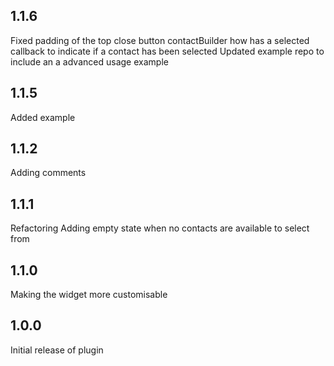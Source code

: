 ## 1.1.6

Fixed padding of the top close button
contactBuilder how has a selected callback to indicate if a contact has been selected 
Updated example repo to include an a advanced usage example

## 1.1.5

Added example

## 1.1.2

Adding comments

## 1.1.1

Refactoring
Adding empty state when no contacts are available to select from

## 1.1.0

Making the widget more customisable

## 1.0.0

Initial release of plugin
